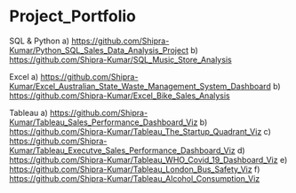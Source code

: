 # Project_Portfolio
SQL & Python
a) https://github.com/Shipra-Kumar/Python_SQL_Sales_Data_Analysis_Project
b) https://github.com/Shipra-Kumar/SQL_Music_Store_Analysis

Excel
a) https://github.com/Shipra-Kumar/Excel_Australian_State_Waste_Management_System_Dashboard
b) https://github.com/Shipra-Kumar/Excel_Bike_Sales_Analysis

Tableau
a) https://github.com/Shipra-Kumar/Tableau_Sales_Performance_Dashboard_Viz
b) https://github.com/Shipra-Kumar/Tableau_The_Startup_Quadrant_Viz
c) https://github.com/Shipra-Kumar/Tableau_Executve_Sales_Performance_Dashboard_Viz
d) https://github.com/Shipra-Kumar/Tableau_WHO_Covid_19_Dashboard_Viz
e) https://github.com/Shipra-Kumar/Tableau_London_Bus_Safety_Viz
f) https://github.com/Shipra-Kumar/Tableau_Alcohol_Consumption_Viz
